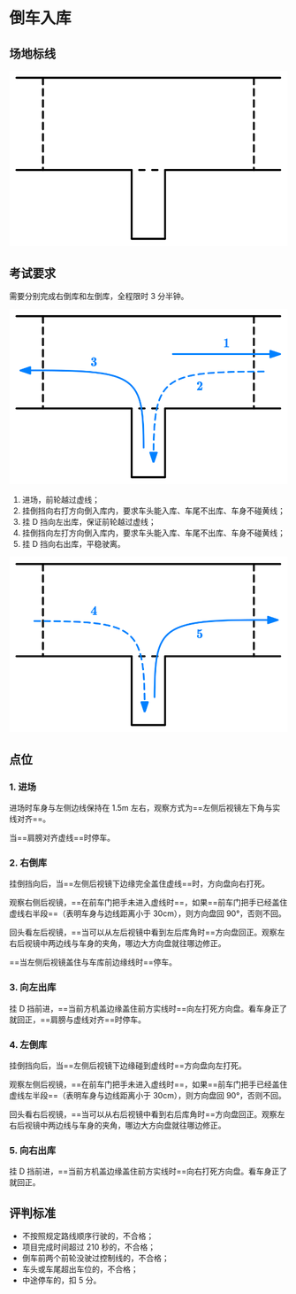 # 倒车入库

## 场地标线

![](./images/reverse-parking.svg)

## 考试要求

需要分别完成右倒库和左倒库，全程限时 3 分半钟。

![](./images/reverse-parking-step-1.svg)

1. 进场，前轮越过虚线；
2. 挂倒挡向右打方向倒入库内，要求车头能入库、车尾不出库、车身不碰黄线；
3. 挂 D 挡向左出库，保证前轮越过虚线；
4. 挂倒挡向左打方向倒入库内，要求车头能入库、车尾不出库、车身不碰黄线；
5. 挂 D 挡向右出库，平稳驶离。

![](./images/reverse-parking-step-2.svg)

## 点位

### 1. 进场

进场时车身与左侧边线保持在 1.5m 左右，观察方式为==左侧后视镜左下角与实线对齐==。

当==肩膀对齐虚线==时停车。

### 2. 右倒库

挂倒挡向后，当==左侧后视镜下边缘完全盖住虚线==时，方向盘向右打死。

观察右侧后视镜，==在前车门把手未进入虚线时==，如果==前车门把手已经盖住虚线右半段==（表明车身与边线距离小于 30cm），则方向盘回 90°，否则不回。

回头看左后视镜，==当可以从左后视镜中看到左后库角时==方向盘回正。观察左右后视镜中两边线与车身的夹角，哪边大方向盘就往哪边修正。

==当左侧后视镜盖住与车库前边缘线时==停车。

### 3. 向左出库

挂 D 挡前进，==当前方机盖边缘盖住前方实线时==向左打死方向盘。看车身正了就回正，==肩膀与虚线对齐==时停车。

### 4. 左倒库

挂倒挡向后，当==左侧后视镜下边缘碰到虚线时==方向盘向左打死。

观察左侧后视镜，==在前车门把手未进入虚线时==，如果==前车门把手已经盖住虚线左半段==（表明车身与边线距离小于 30cm），则方向盘回 90°，否则不回。

回头看右后视镜，==当可以从右后视镜中看到右后库角时==方向盘回正。观察左右后视镜中两边线与车身的夹角，哪边大方向盘就往哪边修正。

### 5. 向右出库

挂 D 挡前进，==当前方机盖边缘盖住前方实线时==向右打死方向盘。看车身正了就回正。

## 评判标准

- 不按照规定路线顺序行驶的，不合格；
- 项目完成时间超过 210 秒的，不合格；
- 倒车前两个前轮没驶过控制线的，不合格；
- 车头或车尾超出车位的，不合格；
- 中途停车的，扣 5 分。
